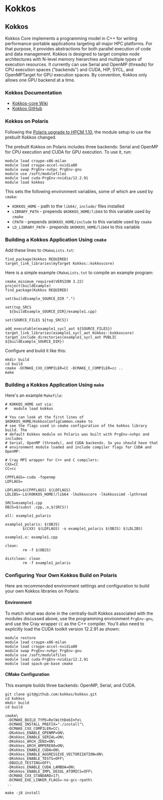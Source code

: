 # Kokkos

## Kokkos

Kokkos Core implements a programming model in C++ for writing performance-portable applications targeting all major HPC platforms. For that purpose, it provides abstractions for both parallel execution of code and data management. Kokkos is designed to target complex node architectures with N-level memory hierarchies and multiple types of execution resources. It currently can use Serial and OpenMP (threads) for CPU execution spaces ("backends") and CUDA, HIP, SYCL, and OpenMPTarget for GPU execution spaces. By convention, Kokkos only allows one GPU backend at a time.

### Kokkos Documentation

* [Kokkos-core Wiki](https://kokkos.github.io/kokkos-core-wiki/)
* [Kokkos GitHub](https://github.com/kokkos/kokkos)

### Kokkos on Polaris

Following the [Polaris upgrade to HPCM 1.10](https://www.alcf.anl.gov/support-center/facility-updates/polaris-upgraded-hpcm-110-0), the module setup to use the prebuilt Kokkos changed.

The prebuilt Kokkos on Polaris includes three backends: Serial and OpenMP for CPU execution and CUDA for GPU execution. To use it, run:

```
module load craype-x86-milan
module load craype-accel-nvidia80
module swap PrgEnv-nvhpc PrgEnv-gnu
module use /soft/modulefiles
module load cuda-PrgEnv-nvidia/12.2.91
module load kokkos
```

This sets the following environment variables, some of which are used by `cmake`:

* `KOKKOS_HOME` - path to the `lib64/`, `include/` files installed
* `LIBRARY_PATH` - prepends `$KOKKOS_HOME/lib64` to this variable used by `cmake`
* `CPATH` - prepends `$KOKKOS_HOME/include` to this variable used by `cmake`
* `LD_LIBRARY_PATH` - prepends `$KOKKOS_HOME/lib64` to this variable

### Building a Kokkos Application Using `cmake`

Add these lines to `CMakeLists.txt`:

```
find_package(Kokkos REQUIRED)
target_link_libraries(myTarget Kokkos::kokkoscore)
```

Here is a simple example `CMakeLists.txt` to compile an example program:

```
cmake_minimum_required(VERSION 3.22)
project(buildExample)
find_package(Kokkos REQUIRED)

set(buildExample_SOURCE_DIR ".")

set(top_SRCS
  ${buildExample_SOURCE_DIR}/example1.cpp)

set(SOURCE_FILES ${top_SRCS})

add_executable(example1_sycl_aot ${SOURCE_FILES})
target_link_libraries(example1_sycl_aot Kokkos::kokkoscore)
target_include_directories(example1_sycl_aot PUBLIC ${buildExample_SOURCE_DIR})
```

Configure and build it like this:

```
mkdir build
cd build
cmake -DCMAKE_CXX_COMPILER=CC -DCMAKE_C_COMPILER=cc ..
make
```

### Building a Kokkos Application Using `make`

Here's an example `Makefile`:

```
# KOKKOS_HOME set via:
#   module load kokkos

# You can look at the first lines of $KOKKOS_HOME/KokkosConfigCommon.cmake to
# see the flags used in cmake configuration of the kokkos library build. The
# default Kokkos module on Polaris was built with PrgEnv-nvhpc and includes
# Serial, OpenMP (threads), and CUDA backends. So you should have that
# environment module loaded and include compiler flags for CUDA and OpenMP:

# Cray MPI wrapper for C++ and C compilers:
CXX=CC
CC=cc

CPPFLAGS=-cuda -fopenmp
LDFLAGS=

LDFLAGS=$(CPPFLAGS) $(LDFLAGS)
LDLIBS=-L$(KOKKOS_HOME)/lib64 -lkokkoscore -lkokkossimd -lpthread

SRCS=example1.cpp
OBJS=$(subst .cpp,.o,$(SRCS))

all: example1_polaris

example1_polaris: $(OBJS)
        $(CXX) $(LDFLAGS) -o example1_polaris $(OBJS) $(LDLIBS)

example1.o: example1.cpp

clean:
        rm -f $(OBJS)

distclean: clean
        rm -f example1_polaris
```

### Configuring Your Own Kokkos Build on Polaris

Here are recommended environment settings and configuration to build your own Kokkos libraries on Polaris:

#### Environment

To match what was done in the centrally-built Kokkos associated with the modules discussed above, use the programming environment `PrgEnv-gnu`, and use the Cray wrapper `CC` as the C++ compiler. You'll also need to explicitly load the CUDA toolkit version 12.2.91 as shown:

```
module restore
module load craype-x86-milan
module load craype-accel-nvidia80
module swap PrgEnv-nvhpc PrgEnv-gnu
module use /soft/modulefiles
module load cuda-PrgEnv-nvidia/12.2.91
module load spack-pe-base cmake
```

#### CMake Configuration

This example builds three backends: OpenMP, Serial, and CUDA.

```
git clone git@github.com:kokkos/kokkos.git
cd kokkos
mkdir build
cd build

cmake\
 -DCMAKE_BUILD_TYPE=RelWithDebInfo\
 -DCMAKE_INSTALL_PREFIX="./install"\
 -DCMAKE_CXX_COMPILER=CC\
 -DKokkos_ENABLE_OPENMP=ON\
 -DKokkos_ENABLE_SERIAL=ON\
 -DKokkos_ARCH_ZEN3=ON\
 -DKokkos_ARCH_AMPERE80=ON\
 -DKokkos_ENABLE_CUDA=ON\
 -DKokkos_ENABLE_AGGRESSIVE_VECTORIZATION=ON\
 -DKokkos_ENABLE_TESTS=OFF\
 -DBUILD_TESTING=OFF\
 -DKokkos_ENABLE_CUDA_LAMBDA=ON\
 -DKokkos_ENABLE_IMPL_DESUL_ATOMICS=OFF\
 -DCMAKE_CXX_STANDARD=17\
 -DCMAKE_EXE_LINKER_FLAGS=-no-gcc-rpath\
 ..

make -j8 install
```